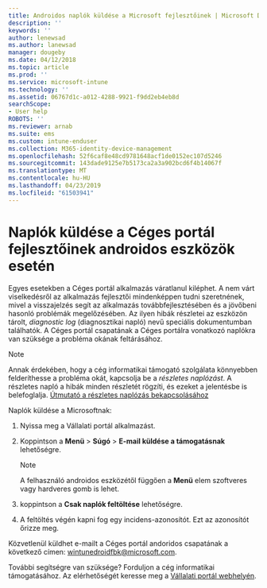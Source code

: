 ```yaml
---
title: Androidos naplók küldése a Microsoft fejlesztőinek | Microsoft Docs
description: ''
keywords: ''
author: lenewsad
ms.author: lanewsad
manager: dougeby
ms.date: 04/12/2018
ms.topic: article
ms.prod: ''
ms.service: microsoft-intune
ms.technology: ''
ms.assetid: 06767d1c-a012-4288-9921-f9dd2eb4eb8d
searchScope:
- User help
ROBOTS: ''
ms.reviewer: arnab
ms.suite: ems
ms.custom: intune-enduser
ms.collection: M365-identity-device-management
ms.openlocfilehash: 52f6caf8e48cd9781648acf1de0152ec107d5246
ms.sourcegitcommit: 143dade9125e7b5173ca2a3a902bcd6f4b14067f
ms.translationtype: MT
ms.contentlocale: hu-HU
ms.lasthandoff: 04/23/2019
ms.locfileid: "61503941"
---
```

# <a name="send-logs-to-the-company-portal-developers-for-android-devices"></a>Naplók küldése a Céges portál fejlesztőinek androidos eszközök esetén

Egyes esetekben a Céges portál alkalmazás váratlanul kiléphet. A nem várt viselkedésről az alkalmazás fejlesztői mindenképpen tudni szeretnének, mivel a visszajelzés segít az alkalmazás továbbfejlesztésében és a jövőbeni hasonló problémák megelőzésében. Az ilyen hibák részletei az eszközön tárolt, _diagnostic log_ (diagnosztikai napló) nevű speciális dokumentumban találhatók. A Céges portál csapatának a Céges portálra vonatkozó naplókra van szüksége a probléma okának feltárásához.

> [!Note]
> Annak érdekében, hogy a cég informatikai támogató szolgálata könnyebben felderíthesse a probléma okát, kapcsolja be a _részletes naplózást_. A részletes napló a hibák minden részletét rögzíti, és ezeket a jelentésbe is belefoglalja. [Útmutató a részletes naplózás bekapcsolásához](use-verbose-logging-to-help-your-it-administrator-fix-device-issues-android.md) 

Naplók küldése a Microsoftnak:

1.  Nyissa meg a Vállalati portál alkalmazást.

2.  Koppintson a **Menü** > **Súgó** > **E-mail küldése a támogatásnak** lehetőségre.

    > [!NOTE]
    > A felhasználó androidos eszközétől függően a **Menü** elem szoftveres vagy hardveres gomb is lehet.

3.  koppintson a **Csak naplók feltöltése** lehetőségre.

4.  A feltöltés végén kapni fog egy incidens-azonosítót. Ezt az azonosítót őrizze meg.

Közvetlenül küldhet e-mailt a Céges portál andoridos csapatának a következő címen: <a href="mailto:wintunedroidfbk@microsoft.com?subject=Send logs to Microsoft&body=Describe the issue you are having.">wintunedroidfbk@microsoft.com</a>. 

További segítségre van szüksége? Forduljon a cég informatikai támogatásához. Az elérhetőségét keresse meg a [Vállalati portál webhelyén](https://go.microsoft.com/fwlink/?linkid=2010980).
